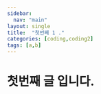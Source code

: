 ```yaml
---
sidebar:
  nav: "main"
layout: single
title:  "첫번째 1 ."
categories: [coding,coding2]
tags: [a,b]
---
```


# 첫번째 글 입니다.
